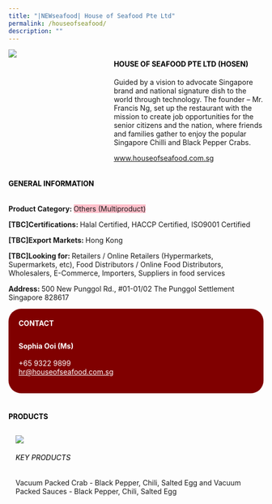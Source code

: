 ```yaml
---
title: "|NEWseafood| House of Seafood Pte Ltd"
permalink: /houseofseafood/
description: ""
---
```

<head>
	<div class="flex-paragraph">
		<!--hi there! this is a comment and will provide you with instructional guides-->
		<!--insert booth number here!-->
		<p style="text-transform: uppercase"></p></div>
			<div class="flex-container" style="display: flex; flex-wrap: wrap;">
				<!--insert DOWNLOAD link of company logo between the " marks!-->
			<div class="card sgds" style="flex: 1 1 40%; display: block;"><img src="https://drive.google.com/u/0/uc?id=1fexe4sMuWpZLbAAWwLaAU2FKTThuy13u&export=download"></div>
	<div class="card-sgds" style="flex: 1 1 58%; display: block; margin-left: 3px">
		<h4 style="text-transform: uppercase; color: black;"><!--insert the exhibitor's name between the <b> tags here--><b>House of Seafood Pte Ltd (Hosen)</b></h4><!--insert the exhibitor's description between the <p> tags here-->
		<p>Guided by a vision to advocate Singapore brand and national
signature dish to the world through technology. The founder – Mr.
Francis Ng, set up the restaurant with the mission to create job
opportunities for the senior citizens and the nation, where friends
and families gather to enjoy the popular Singapore Chilli and Black
Pepper Crabs.</p>
		<!--insert the exhibitor's website link, making sure there is "https:// www." present please. make sure the entire https link goes in between the " marks-->
		<p><a href="www.houseofseafood.com.sg" target="_blank"><!--insert the www website link here (no need for https)-->www.houseofseafood.com.sg</a></p>
	</div>
</div>
</head>

<body>
	<h4 style="text-transform: uppercase; color: black;"><b>General Information</b></h4>
		<div class="flex-container" style="display: flex; flex-wrap: wrap;">
			<div class="card sgds" style="flex: 1 1 65%; display: block; align-self: stretch">
			<div class="flex-paragraph">
			<p><b>Product Category: </b><span style=" background-color: pink; border-radius: 10 px;"><!--insert the exhibitor's pdt cat between the <p> tags here-->Others (Multiproduct)</span></p> 
				<p><b>[TBC]Certifications: </b><!--insert all the exhibitor's certifications between the </b> and </p> here-->Halal Certified, HACCP Certified, ISO9001 Certified</p>
			<p><b>[TBC]Export Markets: </b><!--insert all the exhibitor's export markets between the </b> and </p> here-->Hong Kong</p>
			<p style="margin-bottom: 10px;"><b>[TBC]Looking for: </b><!--insert all the exhibitor's potential business partners between the </b> and </p> here-->Retailers / Online Retailers (Hypermarkets, Supermarkets, etc), Food Distributors / Online Food Distributors, Wholesalers, E-Commerce, Importers, Suppliers in food services</p><p><b>Address: </b><!--insert all the exhibitor's address the </b> and </p> here-->500 New Punggol Rd., #01-01/02 The Punggol Settlement
Singapore 828617</p>
			</div>
		</div>
		<div class="card sgds" style="flex: 1 1 35%; padding: 10px; display: block; background-color: maroon; border-radius: 25px; align-self: center;">
		<h4 style="color: white; margin-top: 10px; margin-left: 10px;">CONTACT</h4>
		<div class="flex-paragraph">
			<!--replace with exhibitor's: -->
			<p style="padding: 10px; color: white;"><b><!-- POC name-->Sophia Ooi (Ms)</b><br><!-- designation--> <br><!--contact number-->+65 9322 9899<br><!-- for linking purposes, insert their email after "mailto:"...--><a href="mailto:hr@houseofseafood.com.sg" style="color: white;"><!--...and also include the display email before </a> here-->hr@houseofseafood.com.sg</a></p>
		</div>
			</div>
		</div>
	<br>
		<h4 style="text-transform: uppercase; color: black;"><b>products</b></h4>
<div style="display: flex; flex-wrap: wrap;">
  <div class="card sgds" style="flex: 1 1 47%; margin: 10px; display: block;"><!--insert the exhibitor's DOWNLOAD image for product between the " marks here-->
	<div class="flex-image" style="display: block;"><img src="https://doc-14-3s-docs.googleusercontent.com/docs/securesc/69isnljd6u5lkd2esi0uo09d7a1dfqf2/7cb7le5ish7q6u5di3rce3al8m95rrb7/1676208675000/12105796777324072886/12105796777324072886/13_FZULEFyENzNWDQ9LMk-6NMiAV8whba?e=download&ax=AB85Z1BfbsmtFj5kfJlrkn8GdbsjwEYhuxtscDv5NAfJWeMNFxQrN8o-8XObPESqNEPH-Ng8n-j-ej3tLW9uX7eVLejy7jnnDnLGsFKznfKn6m0tEn3JjVJeWEcGX7EZ3rycdmcnEPFRiajYhPnBzb_bvwAf3ZPPaY4jJgrfCaMtojL_pNcdO7QvBh7g_Az3mYXggh7qURISKXv-8YB8a5A0PzZalrR8UNd8QdqDJv1oEojOqXq0ZQPp1BVvM_R0MFPI61plLasnWrQF7x2lXbMSLFhRHJGNx8jyeGMInwr4W7h7cipqUIAD324fooldumWATzgSlJn94W23w3skyk2EBOHlXBEk62yVJkplbcFRlxCMtfMShBvZtJdGI8H1Hso8n5lPLElb-JW_2tjpOuUTdV2VcRjJLnDSyhC-ctIHuO_lWwY9Zb-JTtGjOpzJoVrfwNtVHiRykatEVDYsqftOpzTQqy5zQvm9EuqITHtt9D60NzRf6j6cSCqW4fqj8AiM2HTd-9qQbMhDp-fd-ACT_ZiqbHQ9YMoH32-UtcXRcnHN_pC3AnhLrtm1Xs45NmSVEqrzMW8jMcxQHnA-r-177omt8FTh6i-fqXYdU2jH_LJJ-AfdR4scsz14d-EZ6JB3tLXvFYmQqAaSzbKQJiFd8pJngEod7JDwuM4FUXt6gWcaowb3KPvpMeOlLc_nR6eG3j0ED_MA4CjvZLJKvk3CoXOSKD7_CfBaJl-b93raWxMDT3DnmWGepaSF9-gzICGowxNyxcf_GggbR8RhKb-fKnBcEFBfcdcrydmk2_mlVTLAYjeravTRrB4XfsQS2KwkIAzLnok15h0E_FcVda0GCC7ln9BSr_eXOMDLhd6FK5RLSl9mhkdDgqYX8AD6wGRiBTRWiU25O7buUIJrzyCKp9Y_7h6Rt41Hd7c&uuid=a60a1105-7a75-4536-8a1f-81d93e557259&authuser=0"></div>
	<div class="flex-paragraph">
		<h6 style="text-transform: uppercase; color: black;"><!--insert product name before </h6> and product description after <p>-->Key Products</h6>
Vacuum Packed Crab - Black Pepper, Chili, Salted Egg and Vacuum
Packed Sauces - Black Pepper, Chili, Salted Egg





</p></div>